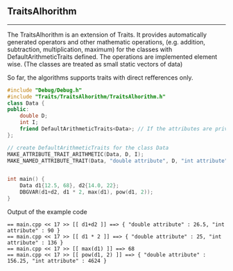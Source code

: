 ## TraitsAlhorithm
-----
The TraitsAlhorithm is an extension of Traits. It provides automatically generated
operators and other mathematic operations,
(e.g. addition, subtraction, multiplication, maximum) for the classes with DefaultArithmeticTraits defined.
The operations are implemented element wise. (The classes are treated as small static vectors of data)

So far, the algorithms supports traits with direct refferences only.


```c++
#include "Debug/Debug.h"
#include "Traits/TraitsAlhorithm/TraitsAlhorithm.h"
class Data {
public:
    double D;
    int I;
    friend DefaultArithmeticTraits<Data>; // If the attributes are private, declare the Traits as a friend
};

// create DefaultArithmeticTraits for the class Data
MAKE_ATTRIBUTE_TRAIT_ARITHMETIC(Data, D, I);
MAKE_NAMED_ATTRIBUTE_TRAIT(Data, "double attribute", D, "int attribute", I);


int main() {
    Data d1{12.5, 68}, d2{14.0, 22};
    DBGVAR(d1+d2, d1 * 2, max(d1), pow(d1, 2));
}
```

Output of the example code
```
== main.cpp << 17 >> [[ d1+d2 ]] ==> { "double attribute" : 26.5, "int attribute" : 90 }
== main.cpp << 17 >> [[ d1 * 2 ]] ==> { "double attribute" : 25, "int attribute" : 136 }
== main.cpp << 17 >> [[ max(d1) ]] ==> 68
== main.cpp << 17 >> [[ pow(d1, 2) ]] ==> { "double attribute" : 156.25, "int attribute" : 4624 }
```
